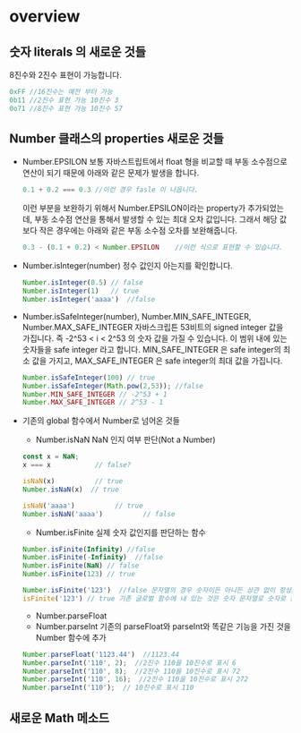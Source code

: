# overview

## 숫자 literals 의 새로운 것들

8진수와 2진수 표현이 가능합니다.
```javascript
0xFF //16진수는 예전 부터 가능
0b11 //2진수 표현 가능 10진수 3
0o71 //8진수 표현 가능 10진수 57
```

## Number 클래스의 properties 새로운 것들

* Number.EPSILON
  보통 자바스트립트에서 float 형을 비교할 때 부동 소수점으로 연산이 되기 때문에 아래와 같은 문제가 발생을 합니다.
  ```javascript
  0.1 + 0.2 === 0.3 //이런 경우 fasle 이 나옵니다.
  ```
  이런 부분을 보완하기 위해서 Number.EPSILON이라는 property가 추가되었는데, 부동 소수점 연산을 통해서 발생할 수 있는 최대 오차 값입니다. 그래서 해당 값보다 작은 경우에는 아래와 같은 부동 소수점 오차를 보완해줍니다.  
  ```javascript
  0.3 - (0.1 + 0.2) < Number.EPSILON    //이런 식으로 표현할 수 있습니다.
  ```
* Number.isInteger(number)
  정수 값인지 아는지를 확인합니다.
  ```javascript
  Number.isInteger(0.5) // false
  Number.isInteger(1)   // true
  Number.isInteger('aaaa')  //false
  ```
* Number.isSafeInteger(number), Number.MIN_SAFE_INTEGER, Number.MAX_SAFE_INTEGER
  자바스크립튼 53비트의 signed integer 값을 가집니다. 즉 -2^53 < i < 2^53 의 숫자 값을 가질 수 있습니다. 이 범위 내에 있는 숫자들을 safe integer 라고 합니다. MIN_SAFE_INTEGER 은 safe integer의 최소 값을 가지고, MAX_SAFE_INTEGER 은 safe integer의 최대 값을 가집니다.
  ```javascript
  Number.isSafeInteger(100) // true
  Number.isSafeInteger(Math.pow(2,53)); //false
  Number.MIN_SAFE_INTEGER // -2^53 + 1
  Number.MAX_SAFE_INTEGER // 2^53 - 1
  ```
* 기존의 global 함수에서 Number로 넘어온 것들

  * Number.isNaN
  NaN 인지 여부 판단(Not a Number)
  ```javascript
  const x = NaN; 
  x === x           // false?

  isNaN(x)          // true
  Number.isNaN(x)  // true

  isNaN('aaaa')          // true
  Number.isNaN('aaaa')          // false
  ```
  * Number.isFinite
  실제 숫자 값인지를 판단하는 함수
  ```javascript
  Number.isFinite(Infinity) //false
  Number.isFinite(-Infinity)  //false
  Number.isFinite(NaN) // false
  Number.isFinite(123) // true

  Number.isFinite('123')  //false 문자열의 경우 숫자이든 아니든 상관 없이 항상 false
  isFinite('123') // true 기존 글로벌 함수에 내 있는 것은 숫자 문자열로 숫자로 판단함
  ```
  * Number.parseFloat
  * Number.parseInt
  기존의 parseFloat와 parseInt와 똑같은 기능을 가진 것을 Number 함수에 추가
  ```javascript
  Number.parseFloat('1123.44')  //1123.44
  Number.parseInt('110', 2);  //2진수 110을 10진수로 표시 6
  Number.parseInt('110', 8);  //2진수 110을 10진수로 표시 72
  Number.parseInt('110', 16);  //2진수 110을 10진수로 표시 272
  Number.parseInt('110');  // 10진수로 표시 110
  ```
## 새로운 Math 메소드
